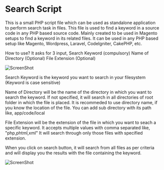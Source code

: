 # Search Script
This is a small PHP script file which can be used as standalone application to perform search task in files.
This file is used to find a keyword in a source code in any PHP based source code. Mainly created to be used in Magento setups to find a keyword in its related files. It can be used in any PHP based setup like Magento, Wordpress, Laravel, CodeIgniter, CakePHP, etc.

How to use?
It asks for 3 input, 
Search Keyword (compulsory) 
Name of Directory (Optional)
File Extension (Optional)

![ScreenShot](https://jsutariya.files.wordpress.com/2017/01/search-script.png?w=640)

Search Keyword is the keyword you want to search in your filesystem (Keyword is case sensitive)

Name of Directory will be the name of the directory in which you want to search the keyword. If not specified, it will search in all directories of root folder in which the file is placed. It is recommeded to use directory name, if you know the location of the file. You can add sub directory with its path like, app/code/local

File Extension will be the extension of the file in which you want to seach a specific keyword. It accepts multiple values with comma separated like, "php,phtml,xml" It will search through only those files with specified extension.

When you click on search button, it will search from all files as per criteria and will display you the results with the file containing the keyword.

![ScreenShot](https://jsutariya.files.wordpress.com/2017/01/search-script2.png?w=640)
